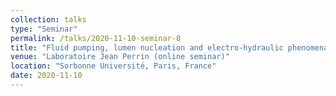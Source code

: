 ```yaml
---
collection: talks
type: "Seminar"
permalink: /talks/2020-11-10-seminar-8
title: "Fluid pumping, lumen nucleation and electro-hydraulic phenomena in cell assemblies"
venue: "Laboratoire Jean Perrin (online seminar)"
location: "Sorbonne Université, Paris, France"
date: 2020-11-10
---
```

